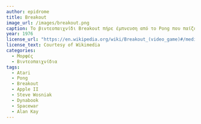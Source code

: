 ```yaml
---
author: epidrome
title: Breakout 
image_url: /images/breakout.png
caption: Το βιντεοπαιχνίδι Breakout πήρε έμπνευση από το Pong που παίζεται με δύο παίκτες και στην θέση του δεύτερου παίκτη έβαλε σειρές από τουβλάκια που σπάνε καθώς ο παίκτης τα χτυπάει με την μπάλα. Αυτή η σχετικά απλή μετατροπή πάνω στην προηγούμενη ιδέα δημιούργησε μια νέα κατηγορία βιντεοπαιχνιδιών και κυρίως δημιούργησε τις προδιαγραφές για τον σχεδιασμό του Apple II, έτσι ώστε να μπορεί κάποιος να προγραμματίσει μια εκδοχή του βιντεοπαιχνιδιού στην BASIC, το ίδιο δηλαδή σκεπτικό που είχε και ο Alan Kay για το Dynabook και το Spacewar.
year: 1976 
license_url: "https://en.wikipedia.org/wiki/Breakout_(video_game)#/media/File:Breakout_game_screenshot.png" 
license_text: Courtesy of Wikimedia
categories:
  - Μορφές
  - Βιντεοπαιχνίδια 
tags:
  - Atari 
  - Pong
  - Breakout
  - Apple II
  - Steve Wosniak
  - Dynabook
  - Spacewar
  - Alan Kay
---
```

